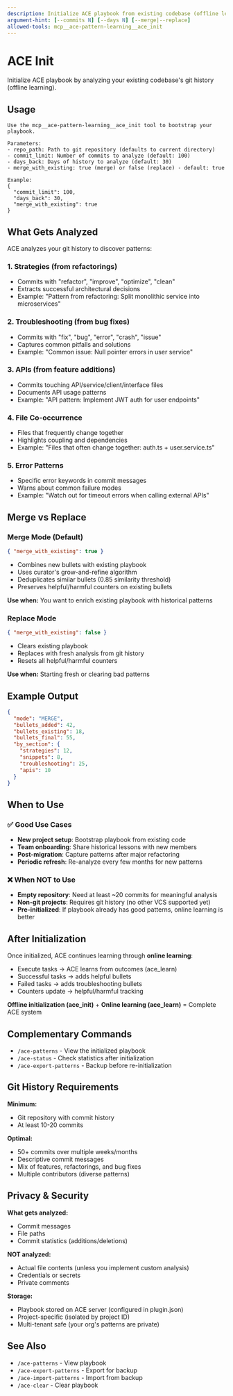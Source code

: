 ```yaml
---
description: Initialize ACE playbook from existing codebase (offline learning)
argument-hint: [--commits N] [--days N] [--merge|--replace]
allowed-tools: mcp__ace-pattern-learning__ace_init
---
```


# ACE Init

Initialize ACE playbook by analyzing your existing codebase's git history (offline learning).

## Usage

```
Use the mcp__ace-pattern-learning__ace_init tool to bootstrap your playbook.

Parameters:
- repo_path: Path to git repository (defaults to current directory)
- commit_limit: Number of commits to analyze (default: 100)
- days_back: Days of history to analyze (default: 30)
- merge_with_existing: true (merge) or false (replace) - default: true

Example:
{
  "commit_limit": 100,
  "days_back": 30,
  "merge_with_existing": true
}
```

## What Gets Analyzed

ACE analyzes your git history to discover patterns:

### 1. **Strategies** (from refactorings)
- Commits with "refactor", "improve", "optimize", "clean"
- Extracts successful architectural decisions
- Example: "Pattern from refactoring: Split monolithic service into microservices"

### 2. **Troubleshooting** (from bug fixes)
- Commits with "fix", "bug", "error", "crash", "issue"
- Captures common pitfalls and solutions
- Example: "Common issue: Null pointer errors in user service"

### 3. **APIs** (from feature additions)
- Commits touching API/service/client/interface files
- Documents API usage patterns
- Example: "API pattern: Implement JWT auth for user endpoints"

### 4. **File Co-occurrence**
- Files that frequently change together
- Highlights coupling and dependencies
- Example: "Files that often change together: auth.ts + user.service.ts"

### 5. **Error Patterns**
- Specific error keywords in commit messages
- Warns about common failure modes
- Example: "Watch out for timeout errors when calling external APIs"

## Merge vs Replace

### Merge Mode (Default)
```json
{ "merge_with_existing": true }
```
- Combines new bullets with existing playbook
- Uses curator's grow-and-refine algorithm
- Deduplicates similar bullets (0.85 similarity threshold)
- Preserves helpful/harmful counters on existing bullets

**Use when:** You want to enrich existing playbook with historical patterns

### Replace Mode
```json
{ "merge_with_existing": false }
```
- Clears existing playbook
- Replaces with fresh analysis from git history
- Resets all helpful/harmful counters

**Use when:** Starting fresh or clearing bad patterns

## Example Output

```json
{
  "mode": "MERGE",
  "bullets_added": 42,
  "bullets_existing": 18,
  "bullets_final": 55,
  "by_section": {
    "strategies": 12,
    "snippets": 8,
    "troubleshooting": 25,
    "apis": 10
  }
}
```

## When to Use

### ✅ Good Use Cases
- **New project setup**: Bootstrap playbook from existing code
- **Team onboarding**: Share historical lessons with new members
- **Post-migration**: Capture patterns after major refactoring
- **Periodic refresh**: Re-analyze every few months for new patterns

### ❌ When NOT to Use
- **Empty repository**: Need at least ~20 commits for meaningful analysis
- **Non-git projects**: Requires git history (no other VCS supported yet)
- **Pre-initialized**: If playbook already has good patterns, online learning is better

## After Initialization

Once initialized, ACE continues learning through **online learning**:
- Execute tasks → ACE learns from outcomes (ace_learn)
- Successful tasks → adds helpful bullets
- Failed tasks → adds troubleshooting bullets
- Counters update → helpful/harmful tracking

**Offline initialization (ace_init)** + **Online learning (ace_learn)** = Complete ACE system

## Complementary Commands

- `/ace-patterns` - View the initialized playbook
- `/ace-status` - Check statistics after initialization
- `/ace-export-patterns` - Backup before re-initialization

## Git History Requirements

**Minimum:**
- Git repository with commit history
- At least 10-20 commits

**Optimal:**
- 50+ commits over multiple weeks/months
- Descriptive commit messages
- Mix of features, refactorings, and bug fixes
- Multiple contributors (diverse patterns)

## Privacy & Security

**What gets analyzed:**
- Commit messages
- File paths
- Commit statistics (additions/deletions)

**NOT analyzed:**
- Actual file contents (unless you implement custom analysis)
- Credentials or secrets
- Private comments

**Storage:**
- Playbook stored on ACE server (configured in plugin.json)
- Project-specific (isolated by project ID)
- Multi-tenant safe (your org's patterns are private)

## See Also

- `/ace-patterns` - View playbook
- `/ace-export-patterns` - Export for backup
- `/ace-import-patterns` - Import from backup
- `/ace-clear` - Clear playbook
